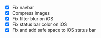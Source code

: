- [x] Fix navbar
- [x] Compress images
- [x] Fix filter blur on iOS
- [x] Fix status bar color on iOS
- [x] Fix and add safe space to iOS status bar
